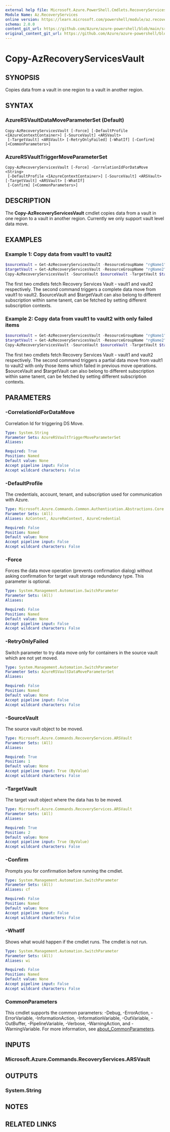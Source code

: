 ```yaml
---
external help file: Microsoft.Azure.PowerShell.Cmdlets.RecoveryServices.Backup.dll-Help.xml
Module Name: Az.RecoveryServices
online version: https://learn.microsoft.com/powershell/module/az.recoveryservices/copy-azrecoveryservicesvault
schema: 2.0.0
content_git_url: https://github.com/Azure/azure-powershell/blob/main/src/RecoveryServices/RecoveryServices/help/Copy-AzRecoveryServicesVault.md
original_content_git_url: https://github.com/Azure/azure-powershell/blob/main/src/RecoveryServices/RecoveryServices/help/Copy-AzRecoveryServicesVault.md
---
```


# Copy-AzRecoveryServicesVault

## SYNOPSIS
Copies data from a vault in one region to a vault in another region.

## SYNTAX

### AzureRSVaultDataMoveParameterSet (Default)
```
Copy-AzRecoveryServicesVault [-Force] [-DefaultProfile <IAzureContextContainer>] [-SourceVault] <ARSVault>
 [-TargetVault] <ARSVault> [-RetryOnlyFailed] [-WhatIf] [-Confirm] [<CommonParameters>]
```

### AzureRSVaultTriggerMoveParameterSet
```
Copy-AzRecoveryServicesVault [-Force] -CorrelationIdForDataMove <String>
 [-DefaultProfile <IAzureContextContainer>] [-SourceVault] <ARSVault> [-TargetVault] <ARSVault> [-WhatIf]
 [-Confirm] [<CommonParameters>]
```

## DESCRIPTION
The **Copy-AzRecoveryServicesVault** cmdlet copies data from a vault in one region to a vault in another region. Currently we only support vault level data move.

## EXAMPLES

### Example 1: Copy data from vault1 to vault2

```powershell
$sourceVault = Get-AzRecoveryServicesVault -ResourceGroupName "rgName1" -Name "vault1"
$targetVault = Get-AzRecoveryServicesVault -ResourceGroupName "rgName2" -Name "vault2"
Copy-AzRecoveryServicesVault -SourceVault $sourceVault -TargetVault $targetVault
```

The first two cmdlets fetch Recovery Services Vault - vault1 and vault2 respectively. The second command triggers a complete data move from vault1 to vault2. 
$sourceVault and $targetVault can also belong to different subscription within same tanent, can be fetched by setting different subscription contexts.

### Example 2: Copy data from vault1 to vault2 with only failed items

```powershell
$sourceVault = Get-AzRecoveryServicesVault -ResourceGroupName "rgName1" -Name "vault1"
$targetVault = Get-AzRecoveryServicesVault -ResourceGroupName "rgName2" -Name "vault2"
Copy-AzRecoveryServicesVault -SourceVault $sourceVault -TargetVault $targetVault -RetryOnlyFailed
```

The first two cmdlets fetch Recovery Services Vault - vault1 and vault2 respectively.
The second command triggers a partial data move from vault1 to vault2 with only those items which failed in previous move operations.
$sourceVault and $targetVault can also belong to different subscription within same tanent, can be fetched by setting different subscription contexts.

## PARAMETERS

### -CorrelationIdForDataMove
Correlation Id for triggering DS Move.

```yaml
Type: System.String
Parameter Sets: AzureRSVaultTriggerMoveParameterSet
Aliases:

Required: True
Position: Named
Default value: None
Accept pipeline input: False
Accept wildcard characters: False
```

### -DefaultProfile
The credentials, account, tenant, and subscription used for communication with Azure.

```yaml
Type: Microsoft.Azure.Commands.Common.Authentication.Abstractions.Core.IAzureContextContainer
Parameter Sets: (All)
Aliases: AzContext, AzureRmContext, AzureCredential

Required: False
Position: Named
Default value: None
Accept pipeline input: False
Accept wildcard characters: False
```

### -Force
Forces the data move operation (prevents confirmation dialog) without asking confirmation for target vault storage redundancy type. This parameter is optional. 

```yaml
Type: System.Management.Automation.SwitchParameter
Parameter Sets: (All)
Aliases:

Required: False
Position: Named
Default value: None
Accept pipeline input: False
Accept wildcard characters: False
```

### -RetryOnlyFailed
Switch parameter to try data move only for containers in the source vault which are not yet moved.

```yaml
Type: System.Management.Automation.SwitchParameter
Parameter Sets: AzureRSVaultDataMoveParameterSet
Aliases:

Required: False
Position: Named
Default value: None
Accept pipeline input: False
Accept wildcard characters: False
```

### -SourceVault
The source vault object to be moved.

```yaml
Type: Microsoft.Azure.Commands.RecoveryServices.ARSVault
Parameter Sets: (All)
Aliases:

Required: True
Position: 1
Default value: None
Accept pipeline input: True (ByValue)
Accept wildcard characters: False
```

### -TargetVault
The target vault object where the data has to be moved.

```yaml
Type: Microsoft.Azure.Commands.RecoveryServices.ARSVault
Parameter Sets: (All)
Aliases:

Required: True
Position: 2
Default value: None
Accept pipeline input: True (ByValue)
Accept wildcard characters: False
```

### -Confirm
Prompts you for confirmation before running the cmdlet.

```yaml
Type: System.Management.Automation.SwitchParameter
Parameter Sets: (All)
Aliases: cf

Required: False
Position: Named
Default value: None
Accept pipeline input: False
Accept wildcard characters: False
```

### -WhatIf
Shows what would happen if the cmdlet runs. The cmdlet is not run.

```yaml
Type: System.Management.Automation.SwitchParameter
Parameter Sets: (All)
Aliases: wi

Required: False
Position: Named
Default value: None
Accept pipeline input: False
Accept wildcard characters: False
```

### CommonParameters
This cmdlet supports the common parameters: -Debug, -ErrorAction, -ErrorVariable, -InformationAction, -InformationVariable, -OutVariable, -OutBuffer, -PipelineVariable, -Verbose, -WarningAction, and -WarningVariable. For more information, see [about_CommonParameters](http://go.microsoft.com/fwlink/?LinkID=113216).

## INPUTS

### Microsoft.Azure.Commands.RecoveryServices.ARSVault

## OUTPUTS

### System.String

## NOTES

## RELATED LINKS
